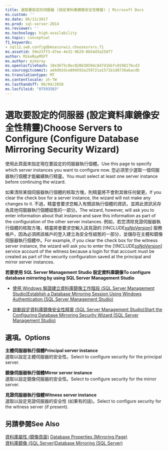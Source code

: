 ```yaml
---
title: 選取要設定的伺服器 (設定資料庫鏡像安全性精靈) | Microsoft Docs
ms.custom: ''
ms.date: 06/13/2017
ms.prod: sql-server-2014
ms.reviewer: ''
ms.technology: high-availability
ms.topic: conceptual
f1_keywords:
- sql12.swb.configdbmsecurwiz.choosesrvrs.f1
ms.assetid: 59e23ff3-d7ee-4e32-9629-0b54d3a258f7
author: MikeRayMSFT
ms.author: mikeray
ms.openlocfilehash: 18e36f5c8ec020b3859dc847d1bbfc019817bcd3
ms.sourcegitcommit: ad4d92dce894592a259721a1571b1d8736abacdb
ms.translationtype: MT
ms.contentlocale: zh-TW
ms.lasthandoff: 08/04/2020
ms.locfileid: "87593583"
---
```

# <a name="choose-servers-to-configure-configure-database-mirroring-security-wizard"></a><span data-ttu-id="a11c7-102">選取要設定的伺服器 (設定資料庫鏡像安全性精靈)</span><span class="sxs-lookup"><span data-stu-id="a11c7-102">Choose Servers to Configure (Configure Database Mirroring Security Wizard)</span></span>
  <span data-ttu-id="a11c7-103">使用此頁面來指定現在要設定的伺服器執行個體。</span><span class="sxs-lookup"><span data-stu-id="a11c7-103">Use this page to specify which server instances you want to configure now.</span></span> <span data-ttu-id="a11c7-104">您必須至少選取一個伺服器執行個體才能繼續執行精靈。</span><span class="sxs-lookup"><span data-stu-id="a11c7-104">You must select at least one server instance before continuing the wizard.</span></span>  
  
 <span data-ttu-id="a11c7-105">如果清除某個伺服器執行個體的核取方塊，則精靈將不會對其做任何變更。</span><span class="sxs-lookup"><span data-stu-id="a11c7-105">If you clear the check box for a server instance, the wizard will not make any changes to it.</span></span> <span data-ttu-id="a11c7-106">不過，精靈會要求您輸入有關該執行個體的資訊，並將此資訊另存為其他伺服器執行個體組態的一部分。</span><span class="sxs-lookup"><span data-stu-id="a11c7-106">The wizard, however, will ask you to enter information about that instance and save this information as part of the configuration of the other server instances.</span></span> <span data-ttu-id="a11c7-107">例如，若您清除見證伺服器執行個體的核取方塊，精靈將會要求您輸入該見證的 [!INCLUDE[ssNoVersion](../../includes/ssnoversion-md.md)] 服務帳戶，因為必須將該帳戶的登入建立為安全性組態的一部分，並儲存在主體和鏡像伺服器執行個體中。</span><span class="sxs-lookup"><span data-stu-id="a11c7-107">For example, if you clear the check box for the witness server instance, the wizard will ask you to enter the [!INCLUDE[ssNoVersion](../../includes/ssnoversion-md.md)] service account of the witness because a login for that account must be created as part of the security configuration saved at the principal and mirror server instances.</span></span>  
  
 <span data-ttu-id="a11c7-108">**若要使用 SQL Server Management Studio 設定資料庫鏡像**</span><span class="sxs-lookup"><span data-stu-id="a11c7-108">**To configure database mirroring by using SQL Server Management Studio**</span></span>  
  
-   [<span data-ttu-id="a11c7-109">使用 Windows 驗證建立資料庫鏡像工作階段 &#40;SQL Server Management Studio&#41;</span><span class="sxs-lookup"><span data-stu-id="a11c7-109">Establish a Database Mirroring Session Using Windows Authentication &#40;SQL Server Management Studio&#41;</span></span>](establish-database-mirroring-session-windows-authentication.md)  
  
-   [<span data-ttu-id="a11c7-110">啟動設定資料庫鏡像安全性精靈 &#40;SQL Server Management Studio&#41;</span><span class="sxs-lookup"><span data-stu-id="a11c7-110">Start the Configuring Database Mirroring Security Wizard &#40;SQL Server Management Studio&#41;</span></span>](start-the-configuring-database-mirroring-security-wizard.md)  
  
## <a name="options"></a><span data-ttu-id="a11c7-111">選項。</span><span class="sxs-lookup"><span data-stu-id="a11c7-111">Options</span></span>  
 <span data-ttu-id="a11c7-112">**主體伺服器執行個體**</span><span class="sxs-lookup"><span data-stu-id="a11c7-112">**Principal server instance**</span></span>  
 <span data-ttu-id="a11c7-113">選取以設定主體伺服器的安全性。</span><span class="sxs-lookup"><span data-stu-id="a11c7-113">Select to configure security for the principal server.</span></span>  
  
 <span data-ttu-id="a11c7-114">**鏡像伺服器執行個體**</span><span class="sxs-lookup"><span data-stu-id="a11c7-114">**Mirror server instance**</span></span>  
 <span data-ttu-id="a11c7-115">選取以設定鏡像伺服器的安全性。</span><span class="sxs-lookup"><span data-stu-id="a11c7-115">Select to configure security for the mirror server.</span></span>  
  
 <span data-ttu-id="a11c7-116">**見證伺服器執行個體**</span><span class="sxs-lookup"><span data-stu-id="a11c7-116">**Witness server instance**</span></span>  
 <span data-ttu-id="a11c7-117">選取以設定見證伺服器的安全性 (如果有的話)。</span><span class="sxs-lookup"><span data-stu-id="a11c7-117">Select to configure security for the witness server (if present).</span></span>  
  
## <a name="see-also"></a><span data-ttu-id="a11c7-118">另請參閱</span><span class="sxs-lookup"><span data-stu-id="a11c7-118">See Also</span></span>  
 <span data-ttu-id="a11c7-119">[資料庫屬性 &#40;鏡像頁面&#41;](../../relational-databases/databases/database-properties-mirroring-page.md) </span><span class="sxs-lookup"><span data-stu-id="a11c7-119">[Database Properties &#40;Mirroring Page&#41;](../../relational-databases/databases/database-properties-mirroring-page.md) </span></span>  
 [<span data-ttu-id="a11c7-120">資料庫鏡像 &#40;SQL Server&#41;</span><span class="sxs-lookup"><span data-stu-id="a11c7-120">Database Mirroring &#40;SQL Server&#41;</span></span>](database-mirroring-sql-server.md)  
  
  
